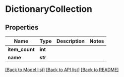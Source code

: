 # DictionaryCollection

## Properties
Name | Type | Description | Notes
------------ | ------------- | ------------- | -------------
**item_count** | **int** |  | 
**name** | **str** |  | 

[[Back to Model list]](../README.md#documentation-for-models) [[Back to API list]](../README.md#documentation-for-api-endpoints) [[Back to README]](../README.md)


